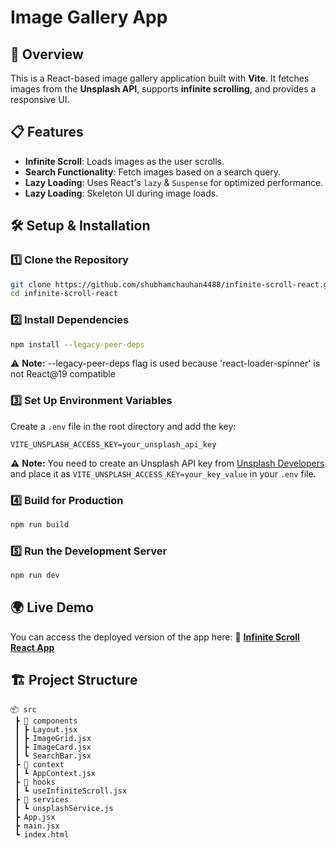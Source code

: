 # Image Gallery App

## 🚀 Overview
This is a React-based image gallery application built with **Vite**. It fetches images from the **Unsplash API**, supports **infinite scrolling**, and provides a responsive UI.

## 📋 Features
- **Infinite Scroll**: Loads images as the user scrolls.
- **Search Functionality**: Fetch images based on a search query.
- **Lazy Loading**: Uses React's `lazy` & `Suspense` for optimized performance.
- **Lazy Loading**: Skeleton UI during image loads.

## 🛠️ Setup & Installation

### 1️⃣ Clone the Repository
```sh
git clone https://github.com/shubhamchauhan4488/infinite-scroll-react.git
cd infinite-scroll-react
```

### 2️⃣ Install Dependencies
```sh
npm install --legacy-peer-deps
```
⚠️ **Note:** --legacy-peer-deps flag is used because 'react-loader-spinner' is not React@19 compatible

### 3️⃣ Set Up Environment Variables

Create a `.env` file in the root directory and add the key:
```env
VITE_UNSPLASH_ACCESS_KEY=your_unsplash_api_key
```

⚠️ **Note:** You need to create an Unsplash API key from [Unsplash Developers](https://unsplash.com/developers) and place it as `VITE_UNSPLASH_ACCESS_KEY=your_key_value` in your `.env` file.

### 4️⃣ Build for Production
```sh
npm run build
```
### 5️⃣  Run the Development Server
```sh
npm run dev
```



## 🌍 Live Demo
You can access the deployed version of the app here:
🔗 **[Infinite Scroll React App](https://infinite-scroll-react-ten.vercel.app/)**

## 🏗️ Project Structure
```
📦 src
 ┣ 📂 components
 ┃ ┣ Layout.jsx
 ┃ ┣ ImageGrid.jsx
 ┃ ┣ ImageCard.jsx
 ┃ ┗ SearchBar.jsx
 ┣ 📂 context
 ┃ ┗ AppContext.jsx
 ┣ 📂 hooks
 ┃ ┗ useInfiniteScroll.jsx
 ┣ 📂 services
 ┃ ┗ unsplashService.js
 ┣ App.jsx
 ┣ main.jsx
 ┗ index.html
```
